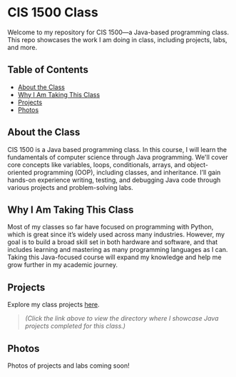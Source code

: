 # CIS 1500 Class

Welcome to my repository for CIS 1500—a Java-based programming class. This repo showcases the work I am doing in class, including projects, labs, and more.

## Table of Contents
- [About the Class](#about-the-class)
- [Why I Am Taking This Class](#why-i-am-taking-this-class)
- [Projects](#projects)
- [Photos](#photos)

## About the Class

CIS 1500 is a Java based programming class. In this course, I will learn the fundamentals of computer science through Java programming. We'll cover core concepts like variables, loops, conditionals, arrays, and object-oriented programming (OOP), including classes, and inheritance. I’ll gain hands-on experience writing, testing, and debugging Java code through various projects and problem-solving labs.

## Why I Am Taking This Class

Most of my classes so far have focused on programming with Python, which is great since it’s widely used across many industries. However, my goal is to build a broad skill set in both hardware and software, and that includes learning and mastering as many programming languages as I can. Taking this Java-focused course will expand my knowledge and help me grow further in my academic journey.

## Projects

Explore my class projects [here](./projects/).  
> *(Click the link above to view the directory where I showcase Java projects completed for this class.)*

## Photos

Photos of projects and labs coming soon!
